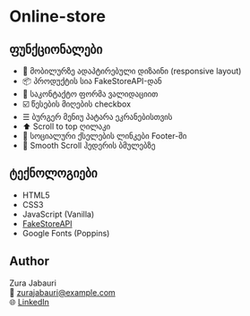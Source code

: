 # Online-store

## ფუნქციონალები

- 📱 მობილურზე ადაპტირებული დიზაინი (responsive layout)
- 📦 პროდუქტის სია FakeStoreAPI-დან
- 📩 საკონტაქტო ფორმა ვალიდაციით
- ☑️ წესების მიღების checkbox
- ☰ ბურგერ მენიუ პატარა ეკრანებისთვის
- ⬆️ Scroll to top ღილაკი
- 🔗 სოციალური ქსელების ლინკები Footer-ში
- 🔽 Smooth Scroll ჰედერის ბმულებზე

## ტექნოლოგიები

- HTML5
- CSS3
- JavaScript (Vanilla)
- [FakeStoreAPI](https://fakestoreapi.com/)
- Google Fonts (Poppins)

## Author

Zura Jabauri  
📧 zurajabauri@example.com  
🌐 [LinkedIn](https://www.linkedin.com/in/zura-jabauri-b10612202/)